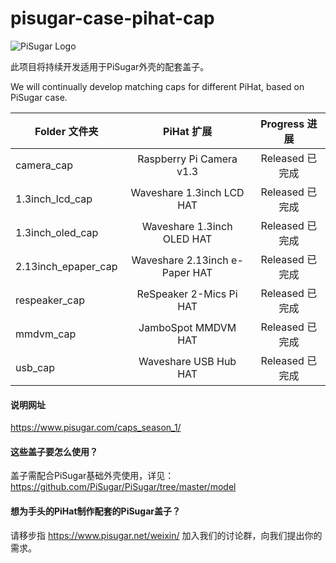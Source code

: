 # pisugar-case-pihat-cap

![PiSugar Logo](https://raw.githubusercontent.com/JdaieLin/PiSugar/master/logo.jpg)

此项目将持续开发适用于PiSugar外壳的配套盖子。

We will continually develop matching caps for different PiHat, based on PiSugar case.


| Folder 文件夹 | PiHat 扩展 | Progress 进展 | 
| - | :-: | :-: | 
| camera_cap | Raspberry Pi Camera v1.3 | Released 已完成 | 
| 1.3inch_lcd_cap | Waveshare 1.3inch LCD HAT | Released 已完成 |
| 1.3inch_oled_cap | Waveshare 1.3inch OLED HAT | Released 已完成 |
| 2.13inch_epaper_cap | Waveshare 2.13inch e-Paper HAT | Released 已完成 |
| respeaker_cap | ReSpeaker 2-Mics Pi HAT | Released 已完成 | 
| mmdvm_cap | JamboSpot MMDVM HAT | Released 已完成 | 
| usb_cap | Waveshare USB Hub HAT | Released 已完成 | 

#### 说明网址

https://www.pisugar.com/caps_season_1/


#### 这些盖子要怎么使用？

盖子需配合PiSugar基础外壳使用，详见：https://github.com/PiSugar/PiSugar/tree/master/model


#### 想为手头的PiHat制作配套的PiSugar盖子？

请移步指  https://www.pisugar.net/weixin/ 加入我们的讨论群，向我们提出你的需求。
